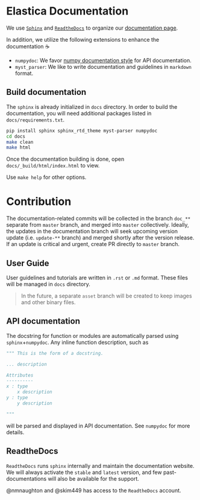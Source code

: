 # Elastica Documentation

We use [`Sphinx`](https://www.sphinx-doc.org/en/master/) and [`ReadtheDocs`](https://readthedocs.org/) to organize our [documentation page](https://docs.cosseratrods.org/en/latest/).

In addition, we utilize the following extensions to enhance the documentation :coffee:
- `numpydoc`: We favor [numpy documentation style](https://numpydoc.readthedocs.io/en/latest/format.html) for API documentation.
- `myst_parser`: We like to write documentation and guidelines in `markdown` format.

## Build documentation

The `sphinx` is already initialized in `docs` directory. In order to build the documentation, you will need additional packages listed in `docs/requirements.txt`.

```bash
pip install sphinx sphinx_rtd_theme myst-parser numpydoc
cd docs
make clean
make html
```

Once the documentation building is done, open `docs/_build/html/index.html` to view.

Use `make help` for other options.

# Contribution

The documentation-related commits will be collected in the branch `doc_**` separate from `master` branch, and merged into `master` collectively. Ideally, the updates in the documentation branch will seek upcoming version update (i.e. `update-**` branch) and merged shortly after the version release. If an update is critical and urgent, create PR directly to `master` branch.

## User Guide

User guidelines and tutorials are written in `.rst` or `.md` format.
These files will be managed in `docs` directory.

> In the future, a separate `asset` branch will be created to keep images and other binary files.

## API documentation

The docstring for function or modules are automatically parsed using `sphinx`+`numpydoc`.
Any inline function description, such as 

```py
""" This is the form of a docstring.

... description

Attributes
----------
x : type
    x description
y : type
    y description

"""
```

will be parsed and displayed in API documentation. See `numpydoc` for more details.

## ReadtheDocs

`ReadtheDocs` runs `sphinx` internally and maintain the documentation website. We will always activate the `stable` and `latest` version, and few past-documentations will also be available for the support.

@nmnaughton and @skim449 has access to the `ReadtheDocs` account.

